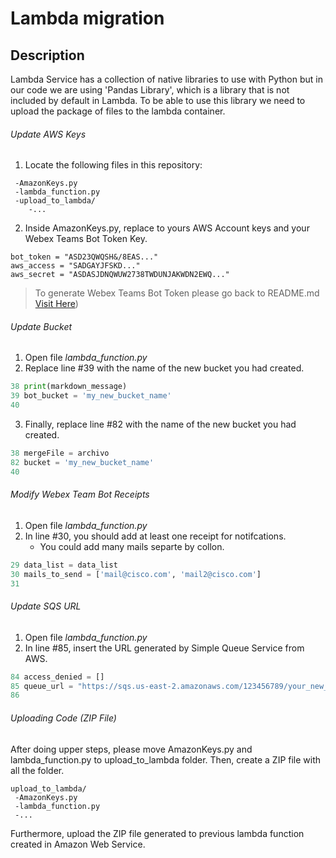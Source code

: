 # Lambda migration
## Description

Lambda Service has a collection of native libraries to use with Python but in our code we are using 'Pandas Library', which is a library that is not included by default in Lambda. To be able to use this library we need to upload the package of files to the lambda container. 


###### Update AWS Keys
1. Locate the following files in this repository:

```
 -AmazonKeys.py
 -lambda_function.py
 -upload_to_lambda/
    -...
```

2. Inside AmazonKeys.py, replace to yours AWS Account keys and your Webex Teams Bot Token Key.
```
bot_token = "ASD23QWQSH&/8EAS..."
aws_access = "SADGAYJFSKD..."
aws_secret = "ASDASJDNQWUW2738TWDUNJAKWDN2EWQ..."
```
> To generate Webex Teams Bot Token please go back to README.md [Visit Here](https://github.com/MV-Automation/MV_Pandemic_Solution/blob/main/AWS/README.md))


###### Update Bucket
1. Open file *lambda_function.py*
2. Replace line #39 with the name of the new bucket you had created.

``` python
38 print(markdown_message)
39 bot_bucket = 'my_new_bucket_name'
40 
```
3. Finally, replace line #82 with the name of the new bucket you had created.

``` python
38 mergeFile = archivo
82 bucket = 'my_new_bucket_name'
40 
```


###### Modify Webex Team Bot Receipts
1. Open file *lambda_function.py*
2. In line #30, you should add at least one receipt for notifcations. 
	- You could add many mails separte by collon. 

``` python
29 data_list = data_list
30 mails_to_send = ['mail@cisco.com', 'mail2@cisco.com']
31 
```

###### Update SQS URL
1. Open file *lambda_function.py*
2. In line #85, insert the URL generated by Simple Queue Service from AWS.

``` python
84 access_denied = []
85 queue_url = "https://sqs.us-east-2.amazonaws.com/123456789/your_new_queue"
86 
```


###### Uploading Code (ZIP File)

After doing upper steps, please move AmazonKeys.py and lambda_function.py to upload_to_lambda folder. Then, create a ZIP file with all the folder.

```
upload_to_lambda/
 -AmazonKeys.py
 -lambda_function.py
 -...
```
	
Furthermore, upload the ZIP file generated to previous lambda function created in Amazon Web Service.
